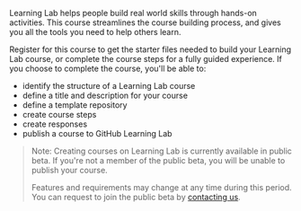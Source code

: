 Learning Lab helps people build real world skills through hands-on activities. This course streamlines the course building process, and gives you all the tools you need to help others learn. 

Register for this course to get the starter files needed to build your Learning Lab course, or complete the course steps for a fully guided experience. If you choose to complete the course, you'll be able to:
- identify the structure of a Learning Lab course
- define a title and description for your course
- define a template repository
- create course steps
- create responses
- publish a course to GitHub Learning Lab

> Note: Creating courses on Learning Lab is currently available in public beta. If you're not a member of the public beta, you will be unable to publish your course.
>
> Features and requirements may change at any time during this period. You can request to join the public beta by [contacting us](https://lab.github.com/organizations#form).